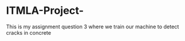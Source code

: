 # ITMLA-Project-
This is my assignment question 3 where we train our machine to detect cracks in concrete
